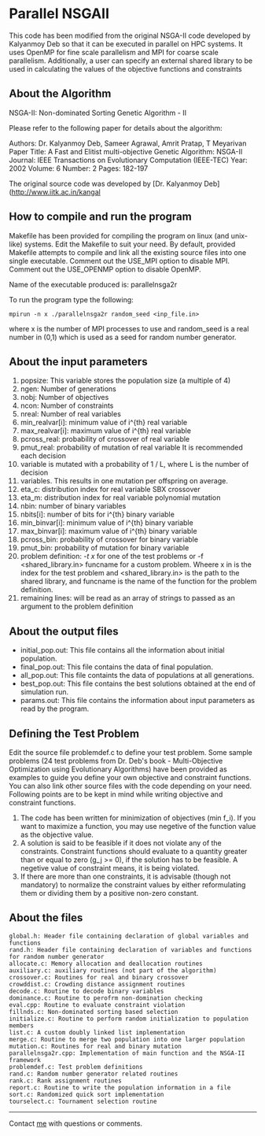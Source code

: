 Parallel NSGAII
========================================================================
This code has been modified from the original NSGA-II code 
developed by Kalyanmoy Deb so that it can be executed in parallel
on HPC systems. It uses OpenMP for fine scale parallelism and MPI for coarse scale parallelism.
Additionally, a user can specify an external shared library to be used in calculating the values of the objective functions and constraints


About the Algorithm
--------------------------------------------------------------------------
NSGA-II: Non-dominated Sorting Genetic Algorithm - II

Please refer to the following paper for details about the algorithm:

Authors: Dr. Kalyanmoy Deb, Sameer Agrawal, Amrit Pratap, T Meyarivan
Paper Title: A Fast and Elitist multi-objective Genetic Algorithm: NSGA-II
Journal: IEEE Transactions on Evolutionary Computation (IEEE-TEC)
Year: 2002
Volume: 6
Number: 2
Pages: 182-197

The original source code was developed by [Dr. Kalyanmoy Deb](http://www.iitk.ac.in/kangal

How to compile and run the program
---------------------------------------------------------------------------
Makefile has been provided for compiling the program on linux (and unix-like)
systems. Edit the Makefile to suit your need. By default, provided Makefile
attempts to compile and link all the existing source files into one single
executable. Comment out the USE_MPI option to disable MPI. Comment out the USE_OPENMP option to disable OpenMP.

Name of the executable produced is: parallelnsga2r

To run the program type the following:
    
    mpirun -n x ./parallelnsga2r random_seed <inp_file.in>


where x is the number of MPI processes to use and random_seed is a real number in (0,1) which is used as a seed for random number generator. 

About the input parameters
---------------------------------------------------------------------------
1. popsize: This variable stores the population size (a multiple of 4)
2. ngen: Number of generations
3. nobj: Number of objectives
4. ncon: Number of constraints
5. nreal: Number of real variables
6. min_realvar[i]: minimum value of i^{th} real variable
7. max_realvar[i]: maximum value of i^{th} real variable
9. pcross_real: probability of crossover of real variable
10. pmut_real: probability of mutation of real variable It is recommended each decision
11. variable is mutated with a probability of 1 / L, where L is the number of decision
12. variables. This results in one mutation per offspring on average.
13. eta_c: distribution index for real variable SBX crossover
14. eta_m: distribution index for real variable polynomial mutation
15. nbin: number of binary variables
16. nbits[i]: number of bits for i^{th} binary variable
17. min_binvar[i]: minimum value of i^{th} binary variable
19. max_binvar[i]: maximum value of i^{th} binary variable
20. pcross_bin: probability of crossover for binary variable
21. pmut_bin: probability of mutation for binary variable
22. problem definition: *-t x* for one of the test problems or -f <shared_library.in> funcname for a custom problem. Wheere x in is the index for the test problem and  <shared_library.in> is the path to the shared library, and funcname is the name of the function for the problem definition.
23. remaining lines: will be read as an array of strings to passed as an argument to the problem definition

About the output files
---------------------------------------------------------------------------
* initial_pop.out: This file contains all the information about initial population.
* final_pop.out: This file contains the data of final population.
* all_pop.out: This file containts the data of populations at all generations.
* best_pop.out: This file contains the best solutions obtained at the end of simulation run.
* params.out: This file contains the information about input parameters as read by the program.

Defining the Test Problem
---------------------------------------------------------------------------
Edit the source file problemdef.c to define your test problem. Some sample
problems (24 test problems from Dr. Deb's book - Multi-Objective Optimization
using Evolutionary Algorithms) have been provided as examples to guide you
define your own objective and constraint functions. You can also link other
source files with the code depending on your need.
Following points are to be kept in mind while writing objective and constraint
functions.
1. The code has been written for minimization of objectives (min f_i). If you want to
maximize a function, you may use negetive of the function value as the objective value.
2. A solution is said to be feasible if it does not violate any of the constraints.
Constraint functions should evaluate to a quantity greater than or equal to zero
(g_j >= 0), if the solution has to be feasible. A negetive value of constraint means,
it is being violated.
3. If there are more than one constraints, it is advisable (though not mandatory)
to normalize the constraint values by either reformulating them or dividing them
by a positive non-zero constant.

About the files
---------------------------------------------------------------------------
    global.h: Header file containing declaration of global variables and functions
    rand.h: Header file containing declaration of variables and functions for random number generator
    allocate.c: Memory allocation and deallocation routines
    auxiliary.c: auxiliary routines (not part of the algorithm)
    crossover.c: Routines for real and binary crossover
    crowddist.c: Crowding distance assignment routines
    decode.c: Routine to decode binary variables
    dominance.c: Routine to perofrm non-domination checking
    eval.cpp: Routine to evaluate constraint violation
    fillnds.c: Non-dominated sorting based selection
    initialize.c: Routine to perform random initialization to population members
    list.c: A custom doubly linked list implementation
    merge.c: Routine to merge two population into one larger population
    mutation.c: Routines for real and binary mutation
    parallelnsga2r.cpp: Implementation of main function and the NSGA-II framework
    problemdef.c: Test problem definitions
    rand.c: Random number generator related routines
    rank.c: Rank assignment routines
    report.c: Routine to write the population information in a file
    sort.c: Randomized quick sort implementation
    tourselect.c: Tournament selection routine

---------------------------------------------------------------------------
Contact [me](caleb.buahin@usu.edu) with questions or comments.


[highlight.js]: http://softwaremaniacs.org/soft/highlight/en/
